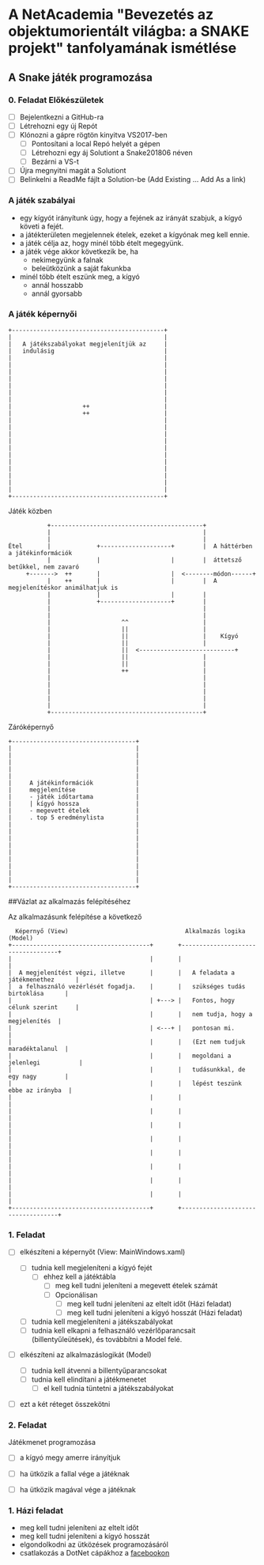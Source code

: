 ﻿# A NetAcademia "Bevezetés az objektumorientált világba: a SNAKE projekt" tanfolyamának ismétlése

## A Snake játék programozása

### 0. Feladat Előkészületek
- [ ] Bejelentkezni a GitHub-ra
- [ ] Létrehozni egy új Repót
- [ ] Klónozni a gápre rögtön kinyitva VS2017-ben
  - [ ] Pontosítani a local Repó helyét a gépen 
  - [ ] Létrehozni egy áj Solutiont a  Snake201806 néven
  - [ ] Bezárni a VS-t
- [ ] Újra megnyitni magát a Solutiont
- [ ] Belinkelni a ReadMe fájlt a Solution-be (Add Existing ... Add As a link)

### A játék szabályai

- egy kígyót irányítunk úgy, hogy a fejének az irányát szabjuk, a kígyó követi a fejét.
- a játékterületen megjelennek ételek, ezeket a kígyónak meg kell ennie.
- a játék célja az, hogy minél több ételt megegyünk.
- a játék vége akkor következik be, ha
  - nekimegyünk a falnak
  - beleütközünk a saját fakunkba
- minél több ételt eszünk meg, a kígyó
  - annál hosszabb
  - annál gyorsabb

### A játék képernyői
 
``` 
+-------------------------------------------+
|                                           |
|   A játékszabályokat megjelenítjük az     |
|   indulásig                               |
|                                           |
|                                           |
|                                           |
|                                           |
|                                           |
|                                           |
|                                           |
|                    ++                     |
|                    ++                     |
|                                           |
|                                           |
|                                           |
|                                           |
|                                           |
|                                           |
|                                           |
|                                           |
|                                           |
|                                           |
|                                           |
+-------------------------------------------+
```
Játék közben
```
           +-------------------------------------------+
           |                                           |
           |                                           |
Étel       |             +--------------------+        |  A háttérben a játékinformációk
           |             |                    |        |  áttetsző betűkkel, nem zavaró
     +------->  ++       |                    |  <--------módon------+
           |    ++       |                    |        |  A megjelenítéskor animálhatjuk is
           |             |                    |        |
           |             +--------------------+        |
           |                                           |
           |                                           |
           |                    ^^                     |
           |                    ||                     |
           |                    ||                     |    Kígyó
           |                    ||                     |
           |                    ||  <---------------------------+
           |                    ||                     |
           |                    ||                     |
           |                    ++                     |
           |                                           |
           |                                           |
           |                                           |
           |                                           |
           |                                           |
           +-------------------------------------------+
``` 

Záróképernyő

```
+-----------------------------------+
|                                   |
|                                   |
|                                   |
|                                   |
|                                   |
|     A játékinformációk            |
|     megjelenítése                 |
|     - játék időtartama            |
|     | kígyó hossza                |
|     - megevett ételek             |
|     . top 5 eredménylista         |
|                                   |
|                                   |
|                                   |
|                                   |
|                                   |
|                                   |
|                                   |
|                                   |
|                                   |
+-----------------------------------+
```

##Vázlat az alkalmazás felépítéséhez

Az alkalmazásunk felépítése a következő 

```
  Képernyő (View)                                 Alkalmazás logika (Model)
+---------------------------------------+       +-----------------------------------+
|                                       |       |                                   |
|  A megjelenítést végzi, illetve       |       |   A feladata a játékmenethez      |
|  a felhasználó vezérlését fogadja.    |       |   szükséges tudás birtoklása      |
|                                       | +---> |   Fontos, hogy célunk szerint     |
|                                       |       |   nem tudja, hogy a megjelenítés  |
|                                       | <---+ |   pontosan mi.                    |
|                                       |       |   (Ezt nem tudjuk maradéktalanul  |
|                                       |       |   megoldani a jelenlegi           |
|                                       |       |   tudásunkkal, de egy nagy        |
|                                       |       |   lépést teszünk ebbe az irányba  |
|                                       |       |                                   |
|                                       |       |                                   |
|                                       |       |                                   |
|                                       |       |                                   |
|                                       |       |                                   |
|                                       |       |                                   |
|                                       |       |                                   |
|                                       |       |                                   |
+---------------------------------------+       +-----------------------------------+
```
### 1. Feladat
- [ ] elkészíteni a képernyőt (View: MainWindows.xaml)
  - [ ] tudnia kell megjeleníteni a kígyó fejét
    - [ ] ehhez kell a játéktábla
      - [ ] meg kell tudni jeleníteni a megevett ételek számát
      - [ ] Opcionálisan
        - [ ] meg kell tudni jeleníteni az eltelt időt (Házi feladat)
        - [ ] meg kell tudni jeleníteni a kígyó hosszát (Házi feladat)
  - [ ] tudnia kell megjeleníteni a játékszabályokat
  - [ ] tudnia kell elkapni a felhasználó vezérlőparancsait (billentyűleütések), és továbbítni a Model felé.
- [ ] elkészíteni az alkalmazáslogikát (Model)
  - [ ] tudnia kell átvenni a billentyűparancsokat
  - [ ] tudnia kell elindítani a játékmenetet 
    - [ ] el kell tudnia tüntetni a játékszabályokat
- [ ] ezt a két réteget összekötni


### 2. Feladat
Játékmenet programozása
- [ ] a kígyó megy amerre irányítjuk
- [ ] ha ütközik a fallal vége a játéknak
- [ ] ha ütközik magával vége a játéknak



### 1. Házi feladat 
- meg kell tudni jeleníteni az eltelt időt
- meg kell tudni jeleníteni a kígyó hosszát
- elgondolkodni az ütközések programozásáról
- csatlakozás a DotNet cápákhoz a [facebookon](https://www.facebook.com/groups/dotnetcapak/)
